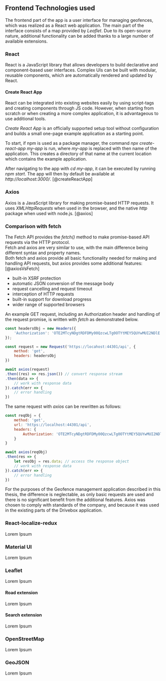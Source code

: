 ## Frontend Technologies used
The frontend part of the app is a user interface for managing geofences, which was realized as a React web application. The main part of the interface consists of a map provided by _Leaflet_. Due to its open-source nature, additional functionality can be added thanks to a large number of available extensions.


### React
React is a JavaScript library that allows developers to build declarative and component-based user interfaces. Complex UIs can be built with modular, reusable components, which are automatically rendered and updated by React.


#### Create React App
React can be integrated into existing websites easily by using script-tags and creating components through JS code. However, when starting from scratch or when creating a more complex application, it is advantageous to use additional tools.

_Create React App_ is an officially supported setup tool without configuration and builds a small one-page example application as a starting point.

To start, if npm is used as a package manager, the command _npx create-react-app my-app_ is run, where _my-app_ is replaced with then name of the application. This creates a directory of that name at the current location which contains the example application.

After navigating to the app with _cd my-app_, it can be executed by running _npm start_. The app will then by default be available at _http://localhost:3000/_. [@createReactApp]


### Axios
Axios is a JavaScript library for making promise-based HTTP requests. It uses _XMLHttpRequests_ when used in the browser, and the native _http_ package when used with node.js. [@axios]


### Comparison with fetch
The Fetch API provides the _fetch()_ method to make promise-based API requests via the HTTP protocol.\
Fetch and axios are very similar to use, with the main difference being different syntax and property names.\
Both fetch and axios provide all basic functionality needed for making and handling API requests, but axios provides some additional features: [@axiosVsFetch]
- built-in XSRF protection
- automatic JSON conversion of the message body
- request cancelling and request timeout
- interception of HTTP requests
- built-in support for download progress
- wider range of supported browsers

An example GET request, including an Authorization header and handling of the request promise, is written with _fetch_ as demonstrated below.

```jsx
const headersObj = new Headers({
    'Authorization': 'OTE2MTcyNDgtRDFDMy00QzcwLTg0OTYtMEY5QUYwMUI2NDlE'
});

const request = new Request('https://locahost:44301/api', {
    method: 'get',
    headers: headersObj
})

await axios(request)
.then((res) => res.json()) // convert response stream
.then(data => {
    // work with response data
}).catch(err => {
    // error handling
})
```

The same request with _axios_ can be rewritten as follows:

```jsx
const reqObj = {
    method: 'get',
    url: 'https://localhost:44301/api',
    headers: {
        Authorization: 'OTE2MTcyNDgtRDFDMy00QzcwLTg0OTYtMEY5QUYwMUI2NDlE'
    }
}

await axios(reqObj)
.then(res => {
    let resObj = res.data; // access the response object
    // work with response data
}).catch(err => {
    // error handling
})
```

For the purposes of the Geofence management application described in this thesis, the difference is neglectable, as only basic requests are used and there is no significant benefit from the additional features. Axios was chosen to comply with standards of the company, and because it was used in the existing parts of the Drivebox application.


### React-localize-redux
Lorem Ipsum


### Material UI
Lorem Ipsum


### Leaflet
Lorem Ipsum


#### Road extension
Lorem Ipsum


#### Search extension
Lorem Ipsum


### OpenStreetMap
Lorem Ipsum


### GeoJSON
Lorem Ipsum